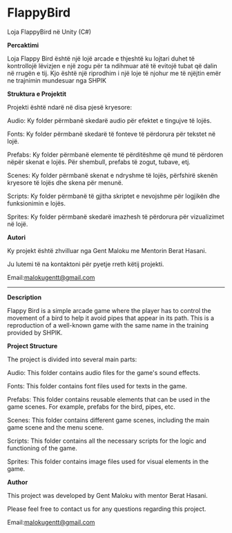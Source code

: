 # FlappyBird
Loja FlappyBird në Unity (C#)


**Percaktimi**

Loja Flappy Bird është një lojë arcade e thjeshtë ku lojtari duhet të kontrollojë lëvizjen e një zogu për ta ndihmuar atë të evitojë tubat që dalin në rrugën e tij. Kjo është një riprodhim i një loje të njohur me të njëjtin emër ne trajnimin mundesuar nga SHPIK

**Struktura e Projektit**

Projekti është ndarë në disa pjesë kryesore:

Audio: Ky folder përmbanë skedarë audio për efektet e tingujve të lojës.

Fonts: Ky folder përmbanë skedarë të fonteve të përdorura për tekstet në lojë.

Prefabs: Ky folder përmbanë elemente të përditëshme që mund të përdoren nëpër skenat e lojës. Për shembull, prefabs të zogut, tubave, etj.

Scenes: Ky folder përmbanë skenat e ndryshme të lojës, përfshirë skenën kryesore të lojës dhe skena për menunë.

Scripts: Ky folder përmbanë të gjitha skriptet e nevojshme për logjikën dhe funksionimin e lojës.

Sprites: Ky folder përmbanë skedarë imazhesh të përdorura për vizualizimet në lojë.

**Autori**

Ky projekt është zhvilluar nga Gent Maloku me Mentorin Berat Hasani. 

Ju lutemi të na kontaktoni për pyetje rreth këtij projekti.

Email:malokugentt@gmail.com

----------------------------------------------------------------------------------------------------------

**Description**

Flappy Bird is a simple arcade game where the player has to control the movement of a bird to help it avoid pipes that appear in its path. This is a reproduction of a well-known game with the same name in the training provided by SHPIK.

**Project Structure**

The project is divided into several main parts:

Audio: This folder contains audio files for the game's sound effects.

Fonts: This folder contains font files used for texts in the game.

Prefabs: This folder contains reusable elements that can be used in the game scenes. For example, prefabs for the bird, pipes, etc.

Scenes: This folder contains different game scenes, including the main game scene and the menu scene.

Scripts: This folder contains all the necessary scripts for the logic and functioning of the game.

Sprites: This folder contains image files used for visual elements in the game.

**Author**

This project was developed by Gent Maloku with mentor Berat Hasani.

Please feel free to contact us for any questions regarding this project.

Email:malokugentt@gmail.com
